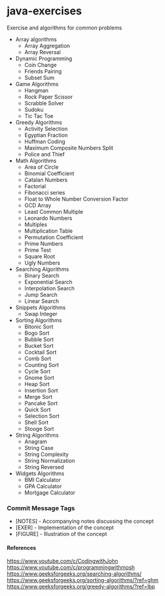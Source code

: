 # java-exercises
Exercise and algorithms for common problems


* Array algorithms
  * Array Aggregation
  * Array Reversal
* Dynamic Programming
  * Coin Change
  * Friends Pairing
  * Subset Sum
* Game Algorithms
  * Hangman
  * Rock Paper Scissor
  * Scrabble Solver
  * Sudoku  
  * Tic Tac Toe
* Greedy Algorithms
  * Activity Selection
  * Egyptian Fraction
  * Huffman Coding
  * Maximum Composite Numbers Split
  * Police and Thief
* Math Algorithms
  * Area of Circle
  * Binomial Coefficient
  * Catalan Numbers
  * Factorial
  * Fibonacci series
  * Float to Whole Number Conversion Factor
  * GCD Array
  * Least Common Multiple
  * Leonardo Numbers
  * Multiples
  * Multiplication Table
  * Permutation Coefficient
  * Prime Numbers
  * Prime Test
  * Square Root
  * Ugly Numbers
* Searching Algorithms
  * Binary Search
  * Exponential Search
  * Interpolation Search
  * Jump Search
  * Linear Search
* Snippets Algorithms
  * Swap Integer
* Sorting Algorithms
  * Bitonic Sort
  * Bogo Sort
  * Bubble Sort
  * Bucket Sort
  * Cocktail Sort
  * Comb Sort
  * Counting Sort
  * Cycle Sort
  * Gnome Sort
  * Heap Sort
  * Insertion Sort
  * Merge Sort
  * Pancake Sort
  * Quick Sort
  * Selection Sort
  * Shell Sort
  * Stooge Sort
* String Algorithms
  * Anagram
  * String Case
  * String Complexity
  * String Normalization
  * String Reversed
* Widgets Algorithms
  * BMI Calculator
  * GPA Calculator
  * Mortgage Calculator


### Commit Message Tags
* [NOTES] - Accompanying notes discussing the concept
* [EXER] - Implementation of the concept
* [FIGURE] - Illustration of the concept

#### References
https://www.youtube.com/c/CodingwithJohn
https://www.youtube.com/c/programmingwithmosh
https://www.geeksforgeeks.org/searching-algorithms/
https://www.geeksforgeeks.org/sorting-algorithms/?ref=ghm
https://www.geeksforgeeks.org/greedy-algorithms/?ref=lbp
